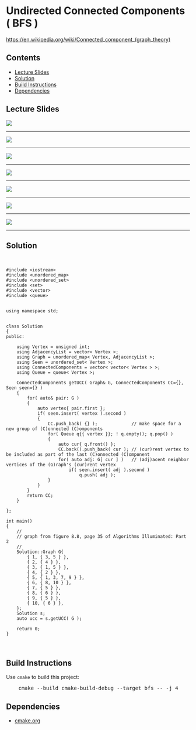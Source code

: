 <h1 id="ucc">Undirected Connected Components ( BFS )</h1>
<a href="https://en.wikipedia.org/wiki/Connected_component_(graph_theory)">https://en.wikipedia.org/wiki/Connected_component_(graph_theory)</a>
<h2>Contents</h2>
<ul>
  <li>
      <a href="#slides">Lecture Slides</a>
  </li>
  <li>
    <a href="#solution">Solution</a>
  </li>
  <li>
    <a href="#build">Build Instructions</a>
  </li>
  <li>
    <a href="#dependencies">Dependencies</a>
  </li>
</ul>

<h2 id="slides">Lecture Slides</h2>
<img src="https://github.com/claytonjwong/Algorithms-Stanford/blob/master/course2/bfs/documentation/bfs_01.png" />
<hr/>
<img src="https://github.com/claytonjwong/Algorithms-Stanford/blob/master/course2/bfs/documentation/bfs_02.png" />
<hr/>
<img src="https://github.com/claytonjwong/Algorithms-Stanford/blob/master/course2/bfs/documentation/bfs_03.png" />
<hr/>
<img src="https://github.com/claytonjwong/Algorithms-Stanford/blob/master/course2/bfs/documentation/bfs_04.png" />
<hr/>
<img src="https://github.com/claytonjwong/Algorithms-Stanford/blob/master/course2/bfs/documentation/bfs_05.png" />
<hr/>
<img src="https://github.com/claytonjwong/Algorithms-Stanford/blob/master/course2/bfs/documentation/bfs_06.png" />
<hr/>
<img src="https://github.com/claytonjwong/Algorithms-Stanford/blob/master/course2/bfs/documentation/bfs_07.png" />
<hr/>


<h2 id="solution">Solution</h2>
<pre>

    #include <iostream>
    #include <unordered_map>
    #include <unordered_set>
    #include <set>
    #include <vector>
    #include <queue>
    
    
    using namespace std;
    
    
    class Solution
    {
    public:
    
        using Vertex = unsigned int;
        using AdjacencyList = vector< Vertex >;
        using Graph = unordered_map< Vertex, AdjacencyList >;
        using Seen = unordered_set< Vertex >;
        using ConnectedComponents = vector< vector< Vertex > >;
        using Queue = queue< Vertex >;
    
        ConnectedComponents getUCC( Graph& G, ConnectedComponents CC={}, Seen seen={} )
        {
            for( auto& pair: G )
            {
                auto vertex{ pair.first };
                if( seen.insert( vertex ).second )
                {
                    CC.push_back( {} );             // make space for a new group of (C)onnected (C)omponents
                    for( Queue q{{ vertex }}; ! q.empty(); q.pop() )
                    {
                        auto cur{ q.front() };
                        CC.back().push_back( cur ); // (cur)rent vertex to be included as part of the last (C)onnected (C)omponent
                        for( auto adj: G[ cur ] )   // (adj)acent neighbor vertices of the (G)raph's (cur)rent vertex
                            if( seen.insert( adj ).second )
                                q.push( adj );
                    }
                }
            }
            return CC;
        }
    
    };
    
    int main()
    {
        //
        // graph from figure 8.8, page 35 of Algorithms Illuminated: Part 2
        //
        Solution::Graph G{
            { 1, { 3, 5 } },
            { 2, { 4 } },
            { 3, { 1, 5 } },
            { 4, { 2 } },
            { 5, { 1, 3, 7, 9 } },
            { 6, { 8, 10 } },
            { 7, { 5 } },
            { 8, { 6 } },
            { 9, { 5 } },
            { 10, { 6 } },
        };
        Solution s;
        auto ucc = s.getUCC( G );
    
        return 0;
    }

</pre>

<h2 id="build">Build Instructions</h2>
<p>Use <code>cmake</code> to build this project:</p>

<pre>
    cmake --build cmake-build-debug --target bfs -- -j 4
</pre>

<h2 id="dependencies">Dependencies</h2>
<ul>
  <li>
    <a href="https://cmake.org/">cmake.org</a>
  </li>
</ul>

</body>
</html>